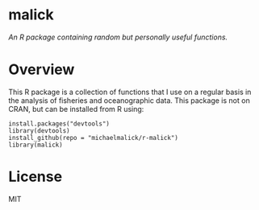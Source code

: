 # malick
*An R package containing random but personally useful functions.*



# Overview
This R package is a collection of functions that I use on a regular
basis in the analysis of fisheries and oceanographic data. This
package is not on CRAN, but can be installed from R using:

    install.packages("devtools")
    library(devtools)
    install_github(repo = "michaelmalick/r-malick")
    library(malick)



# License
MIT
